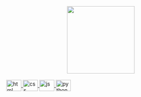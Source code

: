 <div align="center">
  <a href="https://github.com/will-taric">
  <img height="180em" src="https://github-readme-stats.vercel.app/api/top-langs/?username=will-taric&layout=compact&langs_count=7&theme=material-palenight"/>
</div>
  
<div style="display: inline_block"><br>
  <img align="center" alt="html" height="30" width="40" src="https://cdn.jsdelivr.net/gh/devicons/devicon/icons/html5/html5-original.svg" />
  <img align="center" alt="css" height="30" width="40" src="https://cdn.jsdelivr.net/gh/devicons/devicon/icons/css3/css3-original.svg" />
  <img align="center" alt="js" height="30" width="40" src="https://cdn.jsdelivr.net/gh/devicons/devicon/icons/javascript/javascript-original.svg" />
  <img align="center" alt="python" height="30" width="40" src="https://cdn.jsdelivr.net/gh/devicons/devicon/icons/python/python-original.svg" />
</div>
